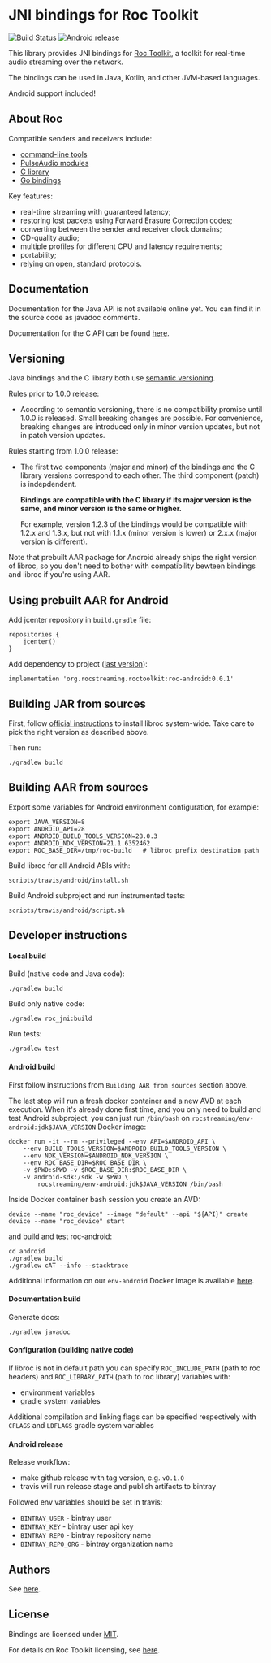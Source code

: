 # JNI bindings for Roc Toolkit

[![Build Status](https://travis-ci.com/roc-streaming/roc-java.svg?branch=master)](https://travis-ci.com/roc-streaming/roc-java)
[![Android release](https://img.shields.io/bintray/v/roc-streaming/maven/roc-android?color=blue&label=aar)](https://bintray.com/roc-streaming/maven/roc-android/_latestVersion)

This library provides JNI bindings for [Roc Toolkit](https://github.com/roc-streaming/roc-toolkit), a toolkit for real-time audio streaming over the network.

The bindings can be used in Java, Kotlin, and other JVM-based languages.

Android support included!

## About Roc

Compatible senders and receivers include:

* [command-line tools](https://roc-streaming.org/toolkit/docs/running/command_line_tools.html)
* [PulseAudio modules](https://roc-streaming.org/toolkit/docs/running/pulseaudio_modules.html)
* [C library](https://roc-streaming.org/toolkit/docs/api.html)
* [Go bindings](https://github.com/roc-streaming/roc-go/)

Key features:

* real-time streaming with guaranteed latency;
* restoring lost packets using Forward Erasure Correction codes;
* converting between the sender and receiver clock domains;
* CD-quality audio;
* multiple profiles for different CPU and latency requirements;
* portability;
* relying on open, standard protocols.

## Documentation

Documentation for the Java API is not available online yet. You can find it in the source code as javadoc comments.

Documentation for the C API can be found [here](https://roc-streaming.org/toolkit/docs/api.html).

## Versioning

Java bindings and the C library both use [semantic versioning](https://semver.org/).

Rules prior to 1.0.0 release:

* According to semantic versioning, there is no compatibility promise until 1.0.0 is released. Small breaking changes are possible. For convenience, breaking changes are introduced only in minor version updates, but not in patch version updates.

Rules starting from 1.0.0 release:

* The first two components (major and minor) of the bindings and the C library versions correspond to each other. The third component (patch) is indepdendent.

  **Bindings are compatible with the C library if its major version is the same, and minor version is the same or higher.**

  For example, version 1.2.3 of the bindings would be compatible with 1.2.x and 1.3.x, but not with 1.1.x (minor version is lower) or 2.x.x (major version is different).

Note that prebuilt AAR package for Android already ships the right version of libroc, so you don't need to bother with compatibility bewteen bindings and libroc if you're using AAR.

## Using prebuilt AAR for Android

Add jcenter repository in `build.gradle` file:

    repositories {
        jcenter()
    }

Add dependency to project ([last version](https://bintray.com/roc-streaming/maven/roc-android/_latestVersion)):

    implementation 'org.rocstreaming.roctoolkit:roc-android:0.0.1'

## Building JAR from sources

First, follow [official instructions](https://roc-streaming.org/toolkit/docs/building.html) to install libroc system-wide. Take care to pick the right version as described above.

Then run:
```
./gradlew build
```

## Building AAR from sources

Export some variables for Android environment configuration, for example:
```
export JAVA_VERSION=8
export ANDROID_API=28
export ANDROID_BUILD_TOOLS_VERSION=28.0.3
export ANDROID_NDK_VERSION=21.1.6352462
export ROC_BASE_DIR=/tmp/roc-build   # libroc prefix destination path
```

Build libroc for all Android ABIs with:
```
scripts/travis/android/install.sh
```

Build Android subproject and run instrumented tests:
```
scripts/travis/android/script.sh
```

## Developer instructions

#### Local build

Build (native code and Java code):
```
./gradlew build
```

Build only native code:
```
./gradlew roc_jni:build
```

Run tests:
```
./gradlew test
```

#### Android build

First follow instructions from `Building AAR from sources` section above.

The last step will run a fresh docker container and a new AVD at each execution. When it's already done first time, and you only need to build and test Android subproject, you can just run `/bin/bash` on `rocstreaming/env-android:jdk$JAVA_VERSION` Docker image:

    docker run -it --rm --privileged --env API=$ANDROID_API \
        --env BUILD_TOOLS_VERSION=$ANDROID_BUILD_TOOLS_VERSION \
        --env NDK_VERSION=$ANDROID_NDK_VERSION \
        --env ROC_BASE_DIR=$ROC_BASE_DIR \
        -v $PWD:$PWD -v $ROC_BASE_DIR:$ROC_BASE_DIR \
        -v android-sdk:/sdk -w $PWD \
            rocstreaming/env-android:jdk$JAVA_VERSION /bin/bash

Inside Docker container bash session you create an AVD:

    device --name "roc_device" --image "default" --api "${API}" create
    device --name "roc_device" start

and build and test roc-android:

    cd android
    ./gradlew build
    ./gradlew cAT --info --stacktrace

Additional information on our `env-android` Docker image is available [here](https://github.com/roc-streaming/roc-toolkit/blob/develop/docs/sphinx/development/continuous_integration.rst#android-environment).

#### Documentation build

Generate docs:
```
./gradlew javadoc
```

#### Configuration (building native code)

If libroc is not in default path you can specify `ROC_INCLUDE_PATH` (path to roc headers) and `ROC_LIBRARY_PATH` (path to roc library) variables with:
- environment variables
- gradle system variables

Additional compilation and linking flags can be specified respectively with `CFLAGS` and `LDFLAGS` gradle system variables

#### Android release

Release workflow:
 * make github release with tag version, e.g. `v0.1.0`
 * travis will run release stage and publish artifacts to bintray

Followed env variables should be set in travis:
 * `BINTRAY_USER` - bintray user
 * `BINTRAY_KEY` - bintray user api key
 * `BINTRAY_REPO` - bintray repository name
 * `BINTRAY_REPO_ORG` - bintray organization name

## Authors

See [here](https://github.com/roc-streaming/roc-java/graphs/contributors).

## License

Bindings are licensed under [MIT](LICENSE).

For details on Roc Toolkit licensing, see [here](https://roc-streaming.org/toolkit/docs/about_project/licensing.html).
